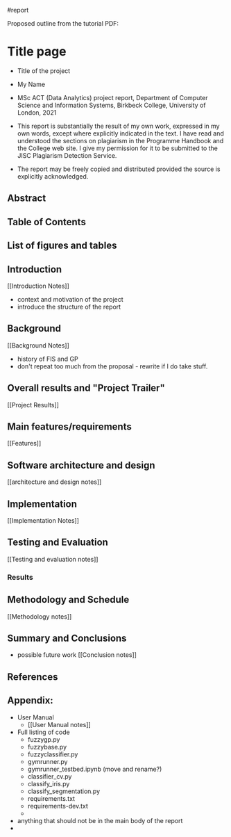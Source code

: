 #report

Proposed outline from the tutorial PDF:

# Title page
- Title of the project
- My Name
- MSc ACT (Data Analytics) project report, Department of Computer Science and Information Systems,  Birkbeck College, University of London, 2021

- This report is substantially the result of my own work, expressed in my own words, except where explicitly indicated in the text. I have read and understood the sections on plagiarism in the Programme Handbook and the College web site. I give my permission for it to be submitted to the JISC Plagiarism Detection Service.
- The report may be freely copied and distributed provided the source is explicitly acknowledged.

## Abstract

## Table of Contents

## List of figures and tables

## Introduction
[[Introduction Notes]]
- context and motivation of the project
- introduce the structure of the report

## Background
[[Background Notes]]
- history of FIS and GP
- don't repeat too much from the proposal - rewrite if I do take stuff.

## Overall results and "Project Trailer"
[[Project Results]]

## Main features/requirements 
[[Features]]
## Software architecture and design
[[architecture and design notes]]

## Implementation
[[Implementation Notes]]
## Testing and Evaluation
[[Testing and evaluation notes]]
### Results

## Methodology and Schedule
[[Methodology notes]]
## Summary and Conclusions
- possible future work
[[Conclusion notes]]

## References
## Appendix: 
- User Manual
    - [[User Manual notes]]
- Full listing of code
    - fuzzygp.py
    - fuzzybase.py
    - fuzzyclassifier.py
    - gymrunner.py
    - gymrunner_testbed.ipynb (move and rename?)
    - classifier_cv.py
    - classify_iris.py
    - classify_segmentation.py
    - requirements.txt
    - requirements-dev.txt
    - 
- anything that should not be in the main body of the report
- 